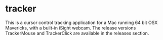 tracker
=======

This is a cursor control tracking application for a Mac running 64 bit OSX Mavericks, with a built-in iSight webcam.
The release versions TrackerMouse and TrackerClick are available in the releases section.
